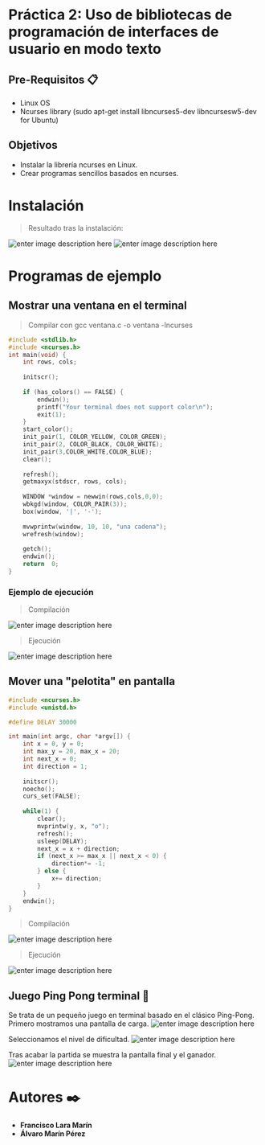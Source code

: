 ﻿
# Práctica 2: Uso de bibliotecas de programación de interfaces de usuario en modo texto
## Pre-Requisitos 📋
- Linux OS
- Ncurses library (sudo apt-get install libncurses5-dev libncursesw5-dev for Ubuntu)
## Objetivos
- Instalar la librería ncurses en Linux.
- Crear programas sencillos basados en ncurses.
# Instalación
> Resultado tras la instalación:

![enter image description here](https://github.com/Phyrov/PDIH/blob/main/P2/img/Setup-ncurses.png?raw=true)
![enter image description here](https://github.com/Phyrov/PDIH/blob/main/P2/img/Setup-ncurses-finish.png?raw=true)
# Programas de ejemplo
## Mostrar una ventana en el terminal

> Compilar con 
> gcc ventana.c -o ventana -lncurses
```c
#include <stdlib.h>
#include <ncurses.h>
int main(void) {
	int rows, cols;
	
	initscr();
	
	if (has_colors() == FALSE) {
		endwin();
		printf("Your terminal does not support color\n");
		exit(1);
	}
	start_color();
	init_pair(1, COLOR_YELLOW, COLOR_GREEN);
	init_pair(2, COLOR_BLACK, COLOR_WHITE);
	init_pair(3,COLOR_WHITE,COLOR_BLUE);
	clear();
	
	refresh();
	getmaxyx(stdscr, rows, cols);
	
	WINDOW *window = newwin(rows,cols,0,0);
	wbkgd(window, COLOR_PAIR(3));
	box(window, '|', '-');
	
	mvwprintw(window, 10, 10, "una cadena");
	wrefresh(window);  
	
	getch();
	endwin();
	return  0;
}
```
### Ejemplo de ejecución
>Compilación

![enter image description here](https://github.com/Phyrov/PDIH/blob/main/P2/img/compile-ventana.png?raw=true)
> Ejecución

![enter image description here](https://github.com/Phyrov/PDIH/blob/main/P2/img/execute-ventana.png?raw=true)
## Mover una "pelotita" en pantalla 
```c
#include <ncurses.h>
#include <unistd.h>

#define DELAY 30000

int main(int argc, char *argv[]) {
	int x = 0, y = 0;
	int max_y = 20, max_x = 20;
	int next_x = 0;
	int direction = 1;
	
	initscr();
	noecho();
	curs_set(FALSE);
	
	while(1) {
		clear();
		mvprintw(y, x, "o");
		refresh();
		usleep(DELAY);
		next_x = x + direction;  
		if (next_x >= max_x || next_x < 0) {
			direction*= -1;
		} else {
			x+= direction;
		}
	}
	endwin();
}
```
> Compilación

![enter image description here](https://github.com/Phyrov/PDIH/blob/main/P2/img/compile-pelotita.png?raw=true)
> Ejecución

![enter image description here](https://github.com/Phyrov/PDIH/blob/main/P2/img/execute-pelotita.png?raw=true)

## Juego Ping Pong terminal  🔧

Se trata de un pequeño juego en terminal basado en el clásico Ping-Pong. Primero mostramos una pantalla de carga.
![enter image description here](https://github.com/Phyrov/PDIH/blob/main/P2/img/Instruction-pingpong.png?raw=true)

Seleccionamos el nivel de dificultad.
![enter image description here](https://github.com/Phyrov/PDIH/blob/main/P2/img/Level-selection.png?raw=true)

Tras acabar la partida se muestra la pantalla final y el ganador.
![enter image description here](https://github.com/Phyrov/PDIH/blob/main/P2/img/Playing-game.png?raw=true)
# Autores ✒️

* **Francisco Lara Marín**
* **Álvaro Marín Pérez**
